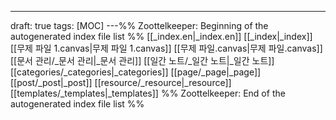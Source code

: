 ---
draft: true
tags: [MOC]
---%% Zoottelkeeper: Beginning of the autogenerated index file list  %%
 [[_index.en|_index.en]]
 [[_index|_index]]
 [[무제 파일 1.canvas|무제 파일 1.canvas]]
 [[무제 파일.canvas|무제 파일.canvas]]
 [[문서 관리/_문서 관리|_문서 관리]]
 [[일간 노트/_일간 노트|_일간 노트]]
 [[categories/_categories|_categories]]
 [[page/_page|_page]]
 [[post/_post|_post]]
 [[resource/_resource|_resource]]
 [[templates/_templates|_templates]]
%% Zoottelkeeper: End of the autogenerated index file list  %%

